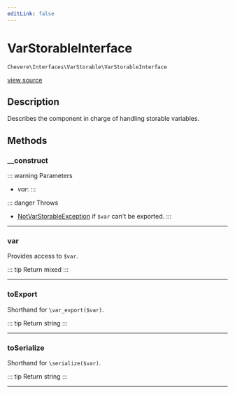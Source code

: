 ```yaml
---
editLink: false
---
```


# VarStorableInterface

`Chevere\Interfaces\VarStorable\VarStorableInterface`

[view source](https://github.com/chevere/chevere/blob/master/src/Chevere/Interfaces/VarStorable/VarStorableInterface.php)

## Description

Describes the component in charge of handling storable variables.

## Methods

### __construct

::: warning Parameters
- *var*: 
:::

::: danger Throws
- [NotVarStorableException](../../Exceptions/VarStorable/NotVarStorableException.md) if `$var` can't be exported.
:::

---

### var

Provides access to `$var`.

::: tip Return
mixed
:::

---

### toExport

Shorthand for `\var_export($var)`.

::: tip Return
string
:::

---

### toSerialize

Shorthand for `\serialize($var)`.

::: tip Return
string
:::

---
